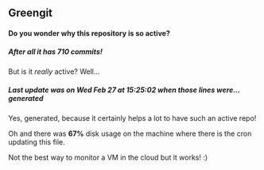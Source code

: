 ## Greengit

#### Do you wonder why this repository is so active?

##### After all it has 710 commits!

But is it *really* active? Well...

##### Last update was on Wed Feb 27 at 15:25:02 when those lines were... generated

Yes, generated, because it certainly helps a lot to have such an active repo!

Oh and there was **67%** disk usage on the machine
where there is the cron updating this file.

Not the best way to monitor a VM in the cloud but it works! :)
